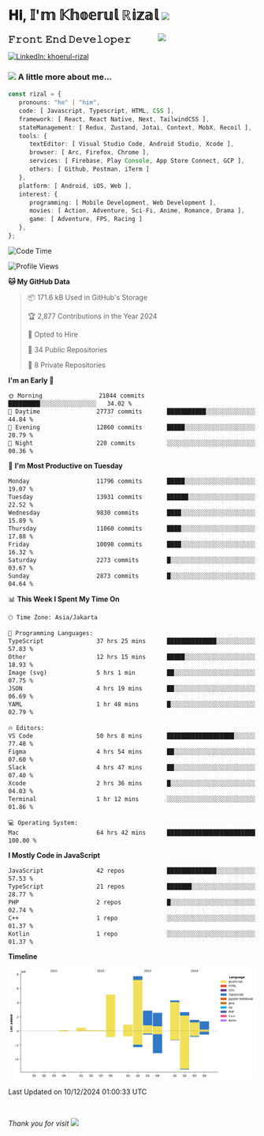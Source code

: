 <h1> 𝐇𝐢, 𝕀'𝕞 𝕂𝕙𝕠𝕖𝕣𝕦𝕝 ℝ𝕚𝕫𝕒𝕝 <img src="https://media.giphy.com/media/mGcNjsfWAjY5AEZNw6/giphy.gif" width="50"></h1>
<img align='right' src="https://media.giphy.com/media/v1.Y2lkPTc5MGI3NjExOWI2ajR2NGJubzBsZHFuaHMwajRrcDNsNXJwOG8yb3F0NjhkNXF4OSZlcD12MV9pbnRlcm5hbF9naWZfYnlfaWQmY3Q9cw/fkZukR450RQ1qnGaq9/giphy.gif" width="200">
<strong style="font-size:20px;">𝙵𝚛𝚘𝚗𝚝 𝙴𝚗𝚍 𝙳𝚎𝚟𝚎𝚕𝚘𝚙𝚎𝚛</strong>
</p></em>

[![LinkedIn: khoerul-rizal](https://img.shields.io/badge/khoerul--rizal-blue?style=flat-square&logo=Linkedin&logoColor=white&link=https://www.linkedin.com/in/khoerul-rizal/)](https://www.linkedin.com/in/khoerul-rizal/)

### <img src="https://media.giphy.com/media/VgCDAzcKvsR6OM0uWg/giphy.gif" width="50"> A little more about me...

```typescript
const rizal = {
   pronouns: "he" | "him",
   code: [ Javascript, Typescript, HTML, CSS ],
   framework: [ React, React Native, Next, TailwindCSS ],
   stateManagement: [ Redux, Zustand, Jotai, Context, MobX, Recoil ],
   tools: {
      textEditor: [ Visual Studio Code, Android Studio, Xcode ],
      browser: [ Arc, Firefox, Chrome ],
      services: [ Firebase, Play Console, App Store Connect, GCP ],
      others: [ Github, Postman, iTerm ]
   },
   platform: [ Android, iOS, Web ],
   interest: {
      programming: [ Mobile Development, Web Development ],
      movies: [ Action, Adventure, Sci-Fi, Anime, Romance, Drama ],
      game: [ Adventure, FPS, Racing ]
   },
};
```

<!--START_SECTION:waka-->
![Code Time](http://img.shields.io/badge/Code%20Time-1%2C791%20hrs%2020%20mins-blue)

![Profile Views](http://img.shields.io/badge/Profile%20Views-0-blue)

**🐱 My GitHub Data** 

> 📦 171.6 kB Used in GitHub's Storage 
 > 
> 🏆 2,877 Contributions in the Year 2024
 > 
> 💼 Opted to Hire
 > 
> 📜 34 Public Repositories 
 > 
> 🔑 8 Private Repositories 
 > 
**I'm an Early 🐤** 

```text
🌞 Morning                21044 commits       █████████░░░░░░░░░░░░░░░░   34.02 % 
🌆 Daytime                27737 commits       ███████████░░░░░░░░░░░░░░   44.84 % 
🌃 Evening                12860 commits       █████░░░░░░░░░░░░░░░░░░░░   20.79 % 
🌙 Night                  220 commits         ░░░░░░░░░░░░░░░░░░░░░░░░░   00.36 % 
```
📅 **I'm Most Productive on Tuesday** 

```text
Monday                   11796 commits       █████░░░░░░░░░░░░░░░░░░░░   19.07 % 
Tuesday                  13931 commits       ██████░░░░░░░░░░░░░░░░░░░   22.52 % 
Wednesday                9830 commits        ████░░░░░░░░░░░░░░░░░░░░░   15.89 % 
Thursday                 11060 commits       ████░░░░░░░░░░░░░░░░░░░░░   17.88 % 
Friday                   10098 commits       ████░░░░░░░░░░░░░░░░░░░░░   16.32 % 
Saturday                 2273 commits        █░░░░░░░░░░░░░░░░░░░░░░░░   03.67 % 
Sunday                   2873 commits        █░░░░░░░░░░░░░░░░░░░░░░░░   04.64 % 
```


📊 **This Week I Spent My Time On** 

```text
🕑︎ Time Zone: Asia/Jakarta

💬 Programming Languages: 
TypeScript               37 hrs 25 mins      ██████████████░░░░░░░░░░░   57.83 % 
Other                    12 hrs 15 mins      █████░░░░░░░░░░░░░░░░░░░░   18.93 % 
Image (svg)              5 hrs 1 min         ██░░░░░░░░░░░░░░░░░░░░░░░   07.75 % 
JSON                     4 hrs 19 mins       ██░░░░░░░░░░░░░░░░░░░░░░░   06.69 % 
YAML                     1 hr 48 mins        █░░░░░░░░░░░░░░░░░░░░░░░░   02.79 % 

🔥 Editors: 
VS Code                  50 hrs 8 mins       ███████████████████░░░░░░   77.48 % 
Figma                    4 hrs 54 mins       ██░░░░░░░░░░░░░░░░░░░░░░░   07.60 % 
Slack                    4 hrs 47 mins       ██░░░░░░░░░░░░░░░░░░░░░░░   07.40 % 
Xcode                    2 hrs 36 mins       █░░░░░░░░░░░░░░░░░░░░░░░░   04.03 % 
Terminal                 1 hr 12 mins        ░░░░░░░░░░░░░░░░░░░░░░░░░   01.86 % 

💻 Operating System: 
Mac                      64 hrs 42 mins      █████████████████████████   100.00 % 
```

**I Mostly Code in JavaScript** 

```text
JavaScript               42 repos            ██████████████░░░░░░░░░░░   57.53 % 
TypeScript               21 repos            ███████░░░░░░░░░░░░░░░░░░   28.77 % 
PHP                      2 repos             █░░░░░░░░░░░░░░░░░░░░░░░░   02.74 % 
C++                      1 repo              ░░░░░░░░░░░░░░░░░░░░░░░░░   01.37 % 
Kotlin                   1 repo              ░░░░░░░░░░░░░░░░░░░░░░░░░   01.37 % 
```



**Timeline**

![Lines of Code chart](https://raw.githubusercontent.com/khoerulrizal/khoerulrizal/main/assets/bar_graph.png)


 Last Updated on 10/12/2024 01:00:33 UTC
<!--END_SECTION:waka-->
</details>
<br/>

<em>Thank you for visit</em> <img src="https://media.giphy.com/media/v1.Y2lkPTc5MGI3NjExcHdvNm1qZWtjaGw0ZjdwM3Z3NnY2dHlueTVuODBta2FiY20wM2YybSZlcD12MV9pbnRlcm5hbF9naWZfYnlfaWQmY3Q9cw/tV25tpdKqdFa9x81k2/giphy.gif" width="40">
